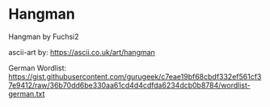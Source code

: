 # Hangman
 Hangman by Fuchsi2

 ascii-art by: https://ascii.co.uk/art/hangman
 
 German Wordlist: https://gist.githubusercontent.com/gurugeek/c7eae19bf68cbdf332ef561cf37e9412/raw/36b70dd6be330aa61cd4d4cdfda6234dcb0b8784/wordlist-german.txt
